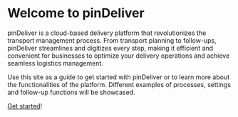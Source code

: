 # Welcome to pinDeliver

pinDeliver is a cloud-based delivery platform that revolutionizes the transport management process. From transport planning to follow-ups, pinDeliver streamlines and digitizes every step, making it efficient and convenient for businesses to optimize your delivery operations and achieve seamless logistics management.  

Use this site as a guide to get started with pinDeliver or to learn more about the functionalities of the platform. Different examples of processes, settings and follow-up functions will be showcased.  

[Get started](get_started.md)!
